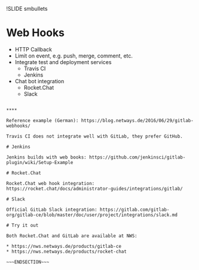 !SLIDE smbullets
# Web Hooks

* HTTP Callback
* Limit on event, e.g. push, merge, comment, etc.
* Integrate test and deployment services
  * Travis CI
  * Jenkins
* Chat bot integration
  * Rocket.Chat
  * Slack

~~~SECTION:handouts~~~

****

Reference example (German): https://blog.netways.de/2016/06/29/gitlab-webhooks/

Travis CI does not integrate well with GitLab, they prefer GitHub.

# Jenkins

Jenkins builds with web books: https://github.com/jenkinsci/gitlab-plugin/wiki/Setup-Example

# Rocket.Chat

Rocket.Chat web hook integration: https://rocket.chat/docs/administrator-guides/integrations/gitlab/

# Slack

Official GitLab Slack integration: https://gitlab.com/gitlab-org/gitlab-ce/blob/master/doc/user/project/integrations/slack.md

# Try it out

Both Rocket.Chat and GitLab are available at NWS:

* https://nws.netways.de/products/gitlab-ce
* https://nws.netways.de/products/rocket-chat

~~~ENDSECTION~~~
